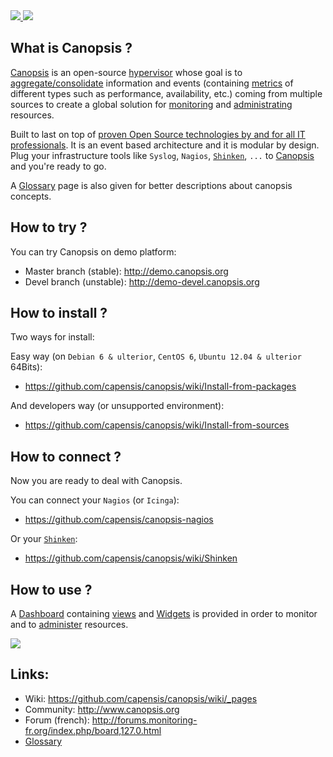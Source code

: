 <a href="http://www.canopsis.org" >
    <img src="https://github.com/capensis/canopsis/wiki/images/logo_canopsis.png"/> 
</a>

<a href="https://travis-ci.org/capensis/canopsis">
    <img src="https://travis-ci.org/capensis/canopsis.svg"/>
</a>

## What is Canopsis ? 

[Canopsis](http://canopsis.org) is an open-source [hypervisor](http://www.capensis.fr/solutions/hypervision/) whose goal is to <a href="https://github.com/capensis/canopsis/wiki/consolidation">aggregate/consolidate</a> information and events (containing <a href="https://github.com/capensis/canopsis/wiki/metrics">metrics</a> of different types such as performance, availability, etc.) coming from multiple sources to create a global solution for <a href="https://github.com/capensis/canopsis/wiki/Dashboard">monitoring</a> and <a href="https://github.com/capensis/canopsis/wiki/engines">administrating</a> resources.

Built to last on top of [proven Open Source technologies by and for all IT professionals](http://www.capensis.fr/solutions/supervision/). It is an event based architecture and it is modular by design. Plug your infrastructure tools like `Syslog`, `Nagios`, [`Shinken`](https://github.com/naparuba/shinken), `...` to [Canopsis](http://canopsis.org) and you're ready to go.

A <a href="https://github.com/capensis/canopsis/wiki/Glossary">Glossary</a> page is also given for better descriptions about canopsis concepts.

## How to try ?

You can try Canopsis on demo platform:
* Master branch (stable): http://demo.canopsis.org
* Devel branch (unstable): http://demo-devel.canopsis.org

## How to install ?
Two ways for install:

Easy way (on `Debian 6 & ulterior`, `CentOS 6`, `Ubuntu 12.04 & ulterior` 64Bits):
* https://github.com/capensis/canopsis/wiki/Install-from-packages

And developers way (or unsupported environment):
* https://github.com/capensis/canopsis/wiki/Install-from-sources

## How to connect ?
Now you are ready to deal with Canopsis.

You can connect your `Nagios` (or `Icinga`):
* https://github.com/capensis/canopsis-nagios

Or your [`Shinken`](https://github.com/naparuba/shinken):
* https://github.com/capensis/canopsis/wiki/Shinken

## How to use ?

A <a href="https://github.com/capensis/canopsis/wiki/Dashboard">Dashboard</a> containing <a href="https://github.com/capensis/canopsis/wiki/views">views</a> and <a href="https://github.com/capensis/canopsis/wiki/widgets">Widgets</a> is provided in order to monitor and to <a href="https://github.com/capensis/canopsis/wiki/engines">administer</a> resources.

<img src="https://github.com/capensis/canopsis/wiki/images/dashboard.png"/>

## Links:
* Wiki: https://github.com/capensis/canopsis/wiki/_pages
* Community: http://www.canopsis.org
* Forum (french): http://forums.monitoring-fr.org/index.php/board,127.0.html
* <a href="https://github.com/capensis/canopsis/wiki/Glossary">Glossary</a>
